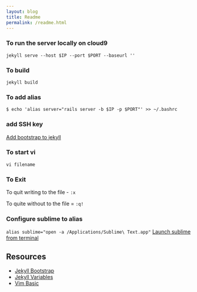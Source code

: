 ```yaml
---
layout: blog
title: Readme
permalink: /readme.html
---
```

### To run the server locally on cloud9
` jekyll serve --host $IP --port $PORT --baseurl '' `

### To build
` jekyll build `

### To add alias
`$ echo 'alias server="rails server -b $IP -p $PORT"' >> ~/.bashrc`

### add SSH key
[Add bootstrap to jekyll](http://stackoverflow.com/questions/28733425/adding-bootstrap-to-jekyll)

### To start vi
` vi filename `

### To Exit
To quit writing to the file - `:x`

To quite without to the file = `:q!`

### Configure sublime to alias
`alias sublime="open -a /Applications/Sublime\ Text.app"`
[Launch sublime from terminal](http://ashleynolan.co.uk/blog/launching-sublime-from-the-terminal)

## Resources
* [Jekyll Bootstrap](https://github.com/plusjade/jekyll-bootstrap)
* [Jekyll Variables](https://jekyllrb.com/docs/variables/)
* [Vim Basic](https://www.cs.colostate.edu/helpdocs/vi.html)

